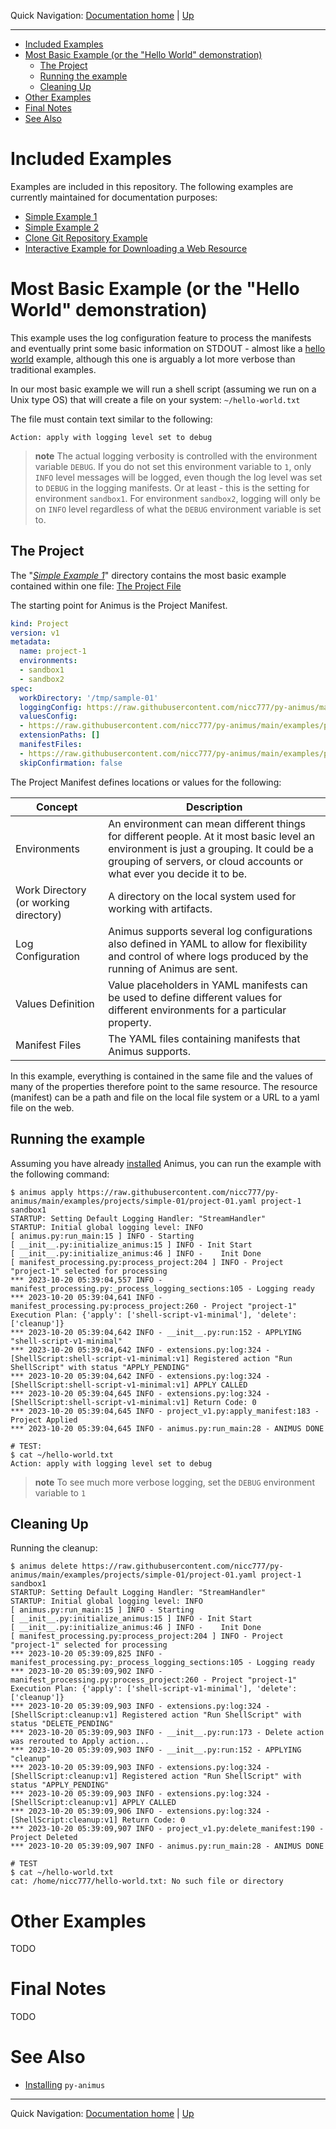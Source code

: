 
Quick Navigation: [Documentation home](../../README.md) | [Up](./README.md)

<hr />

- [Included Examples](#included-examples)
- [Most Basic Example (or the "Hello World" demonstration)](#most-basic-example-or-the-hello-world-demonstration)
  - [The Project](#the-project)
  - [Running the example](#running-the-example)
  - [Cleaning Up](#cleaning-up)
- [Other Examples](#other-examples)
- [Final Notes](#final-notes)
- [See Also](#see-also)


# Included Examples

Examples are included in this repository. The following examples are currently maintained for documentation purposes:

* [Simple Example 1](../../../examples/projects/simple-01/)
* [Simple Example 2](../../../examples/projects/simple-02/)
* [Clone Git Repository Example](../../../examples/projects/clone_extensions_repo/)
* [Interactive Example for Downloading a Web Resource](../../../examples/projects/download_web_page_supplied_by_user_input/)

# Most Basic Example (or the "Hello World" demonstration)

This example uses the log configuration feature to process the manifests and eventually print some basic information on STDOUT - almost like a [hello world](https://www.helloworld.org/) example, although this one is arguably a lot more verbose than traditional examples.

In our most basic example we will run a shell script (assuming we run on a Unix type OS) that will create a file on your system: `~/hello-world.txt`

The file must contain text similar to the following:

```text
Action: apply with logging level set to debug
```

> **note**
> The actual logging verbosity is controlled with the environment variable `DEBUG`. If you do not set this environment variable to `1`, only `INFO` level messages will be logged, even though the log level was set to `DEBUG` in the logging manifests. Or at least - this is the setting for environment `sandbox1`. For environment `sandbox2`, logging will only be on `INFO` level regardless of what the `DEBUG` environment variable is set to.

## The Project

The "_[Simple Example 1](../../../examples/projects/simple-01/)_" directory contains the most basic example contained within one file: [The Project File](../../../examples/projects/simple-01/project-01.yaml)

The starting point for Animus is the Project Manifest.

```yaml
kind: Project
version: v1
metadata:
  name: project-1
  environments:
  - sandbox1
  - sandbox2
spec:
  workDirectory: '/tmp/sample-01'
  loggingConfig: https://raw.githubusercontent.com/nicc777/py-animus/main/examples/projects/simple-01/project-01.yaml
  valuesConfig:
  - https://raw.githubusercontent.com/nicc777/py-animus/main/examples/projects/simple-01/project-01.yaml
  extensionPaths: []
  manifestFiles:
  - https://raw.githubusercontent.com/nicc777/py-animus/main/examples/projects/simple-01/project-01.yaml
  skipConfirmation: false   
```

The Project Manifest defines locations or values for the following:

| Concept                               | Description                                                                                                                                                                                                                         |
|---------------------------------------|-------------------------------------------------------------------------------------------------------------------------------------------------------------------------------------------------------------------------------------|
| Environments                          | An environment can mean different things for different people. At it most basic level an environment is just a grouping. It could be a grouping of servers, or cloud accounts or what ever you decide it to be.                     |
| Work Directory (or working directory) | A directory on the local system used for working with artifacts.                                                                                                                                                                    |
| Log Configuration                     | Animus supports several log configurations also defined in YAML to allow for flexibility and control of where logs produced by the running of Animus are sent.                                                                      |
| Values Definition                     | Value placeholders in YAML manifests can be used to define different values for different environments for a particular property.                                                                                                   |
| Manifest Files                        | The YAML files containing manifests that Animus supports.                                                                                                                                                                           |

In this example, everything is contained in the same file and the values of many of the properties therefore point to the same resource. The resource (manifest) can be a path and file on the local file system or a URL to a yaml file on the web.

## Running the example

Assuming you have already [installed](../01-quick-start/01-installing.md) Animus, you can run the example with the following command:

```shell
$ animus apply https://raw.githubusercontent.com/nicc777/py-animus/main/examples/projects/simple-01/project-01.yaml project-1 sandbox1
STARTUP: Setting Default Logging Handler: "StreamHandler"
STARTUP: Initial global logging level: INFO
[ animus.py:run_main:15 ] INFO - Starting
[ __init__.py:initialize_animus:15 ] INFO - Init Start
[ __init__.py:initialize_animus:46 ] INFO -    Init Done
[ manifest_processing.py:process_project:204 ] INFO - Project "project-1" selected for processing
*** 2023-10-20 05:39:04,557 INFO - manifest_processing.py:_process_logging_sections:105 - Logging ready
*** 2023-10-20 05:39:04,641 INFO - manifest_processing.py:process_project:260 - Project "project-1" Execution Plan: {'apply': ['shell-script-v1-minimal'], 'delete': ['cleanup']}
*** 2023-10-20 05:39:04,642 INFO - __init__.py:run:152 - APPLYING "shell-script-v1-minimal"
*** 2023-10-20 05:39:04,642 INFO - extensions.py:log:324 - [ShellScript:shell-script-v1-minimal:v1] Registered action "Run ShellScript" with status "APPLY_PENDING"
*** 2023-10-20 05:39:04,642 INFO - extensions.py:log:324 - [ShellScript:shell-script-v1-minimal:v1] APPLY CALLED
*** 2023-10-20 05:39:04,645 INFO - extensions.py:log:324 - [ShellScript:shell-script-v1-minimal:v1] Return Code: 0
*** 2023-10-20 05:39:04,645 INFO - project_v1.py:apply_manifest:183 - Project Applied
*** 2023-10-20 05:39:04,645 INFO - animus.py:run_main:28 - ANIMUS DONE

# TEST:
$ cat ~/hello-world.txt
Action: apply with logging level set to debug
```

> **note**
> To see much more verbose logging, set the `DEBUG` environment variable to `1`

## Cleaning Up

Running the cleanup:

```shell
$ animus delete https://raw.githubusercontent.com/nicc777/py-animus/main/examples/projects/simple-01/project-01.yaml project-1 sandbox1
STARTUP: Setting Default Logging Handler: "StreamHandler"
STARTUP: Initial global logging level: INFO
[ animus.py:run_main:15 ] INFO - Starting
[ __init__.py:initialize_animus:15 ] INFO - Init Start
[ __init__.py:initialize_animus:46 ] INFO -    Init Done
[ manifest_processing.py:process_project:204 ] INFO - Project "project-1" selected for processing
*** 2023-10-20 05:39:09,825 INFO - manifest_processing.py:_process_logging_sections:105 - Logging ready
*** 2023-10-20 05:39:09,902 INFO - manifest_processing.py:process_project:260 - Project "project-1" Execution Plan: {'apply': ['shell-script-v1-minimal'], 'delete': ['cleanup']}
*** 2023-10-20 05:39:09,903 INFO - extensions.py:log:324 - [ShellScript:cleanup:v1] Registered action "Run ShellScript" with status "DELETE_PENDING"
*** 2023-10-20 05:39:09,903 INFO - __init__.py:run:173 - Delete action was rerouted to Apply action...
*** 2023-10-20 05:39:09,903 INFO - __init__.py:run:152 - APPLYING "cleanup"
*** 2023-10-20 05:39:09,903 INFO - extensions.py:log:324 - [ShellScript:cleanup:v1] Registered action "Run ShellScript" with status "APPLY_PENDING"
*** 2023-10-20 05:39:09,903 INFO - extensions.py:log:324 - [ShellScript:cleanup:v1] APPLY CALLED
*** 2023-10-20 05:39:09,906 INFO - extensions.py:log:324 - [ShellScript:cleanup:v1] Return Code: 0
*** 2023-10-20 05:39:09,907 INFO - project_v1.py:delete_manifest:190 - Project Deleted
*** 2023-10-20 05:39:09,907 INFO - animus.py:run_main:28 - ANIMUS DONE

# TEST
$ cat ~/hello-world.txt
cat: /home/nicc777/hello-world.txt: No such file or directory
```

# Other Examples

TODO

# Final Notes

TODO

# See Also

* [Installing](./01-installing.md) `py-animus`

<hr />

Quick Navigation: [Documentation home](../../README.md) | [Up](./README.md)